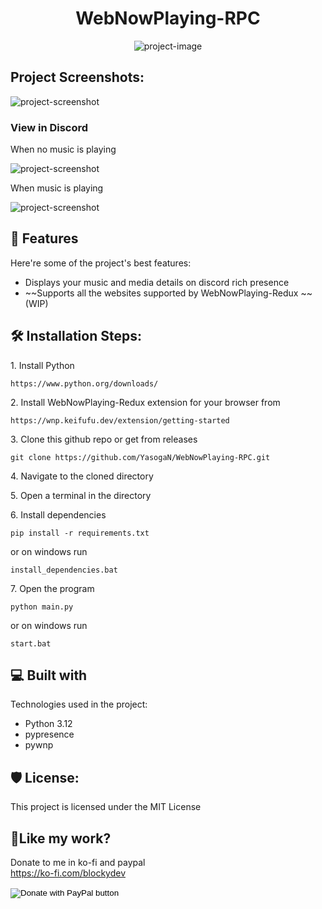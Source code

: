 <h1 align="center" id="title">WebNowPlaying-RPC</h1>

<p align="center"><img src="https://socialify.git.ci/YasogaN/WebNowPlaying-RPC/image?description=1&amp;descriptionEditable=A%20discord%20rich%20presence%20client%20for%20WebNowPlaying&amp;font=Rokkitt&amp;logo=https%3A%2F%2Fraw.githubusercontent.com%2FYasogaN%2FWebNowPlaying-RPC%2Fmain%2Fassets%2Ficon.svg&amp;name=1&amp;owner=1&amp;pattern=Solid&amp;theme=Auto" alt="project-image"></p>

<h2>Project Screenshots:</h2>

<img src="https://i.imgur.com/KhYU4cd.png" alt="project-screenshot" >
<br>
<h3>View in Discord</h3>
<p>When no music is playing</p>
<img src="https://i.imgur.com/SUEMjNL.png" alt="project-screenshot">
<p>When music is playing</p>
<img src="https://i.imgur.com/vzrBE8s.png" alt="project-screenshot">

  
  
<h2>🧐 Features</h2>

Here're some of the project's best features:

*   Displays your music and media details on discord rich presence
*   ~~Supports all the websites supported by WebNowPlaying-Redux ~~ (WIP)

<h2>🛠️ Installation Steps:</h2>

<p>1. Install Python</p>

```
https://www.python.org/downloads/
```

<p>2. Install WebNowPlaying-Redux extension for your browser from</p>

```
https://wnp.keifufu.dev/extension/getting-started
```

<p>3. Clone this github repo or get from releases</p>

```
git clone https://github.com/YasogaN/WebNowPlaying-RPC.git
```

<p>4. Navigate to the cloned directory</p>

<p>5. Open a terminal in the directory</p>

<p>6. Install dependencies</p>

```
pip install -r requirements.txt
```

<p>or on windows run</p>

```
install_dependencies.bat
```

<p>7. Open the program</p>

```
python main.py
```

<p>or on windows run</p>

```
start.bat
```

  
  
<h2>💻 Built with</h2>

Technologies used in the project:

*   Python 3.12
*   pypresence
*   pywnp

<h2>🛡️ License:</h2>

This project is licensed under the MIT License

<h2>💖Like my work?</h2>

Donate to me in ko-fi and paypal
<br>
https://ko-fi.com/blockydev

<form action="https://www.paypal.com/donate" method="post" target="_top">
<input type="hidden" name="hosted_button_id" value="4PKBRYSBB78TJ" />
<input type="image" src="https://www.paypalobjects.com/en_US/i/btn/btn_donateCC_LG.gif" border="0" name="submit" title="PayPal - The safer, easier way to pay online!" alt="Donate with PayPal button" />
<img alt="" border="0" src="https://www.paypal.com/en_LK/i/scr/pixel.gif" width="1" height="1" />
</form>
